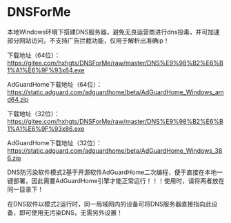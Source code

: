 # DNSForMe

本地Windows环境下搭建DNS服务器，避免无良运营商进行dns投毒，并可加速部分网站访问，不支持广告拦截功能，仅用于解析出准确ip！

下载地址（64位）：https://gitee.com/hxhgts/DNSForMe/raw/master/DNS%E9%98%B2%E6%B1%A1%E6%9F%93x64.exe

AdGuardHome下载地址（64位）：https://static.adguard.com/adguardhome/beta/AdGuardHome_Windows_amd64.zip

下载地址（32位）：https://gitee.com/hxhgts/DNSForMe/raw/master/DNS%E9%98%B2%E6%B1%A1%E6%9F%93x86.exe

AdGuardHome下载地址（32位）：https://static.adguard.com/adguardhome/beta/AdGuardHome_Windows_386.zip

DNS防污染软件模式2基于开源软件AdGuardHome二次编程，便于直接在本地一键部署，因此需要AdGuardHome引擎才能正常运行！！！使用时，请将两者放在同一目录下！

在DNS软件以模式2运行时，同一局域网内的设备可将DNS服务器直接指向此设备，即可使用无污染DNS，无需另外设置！


